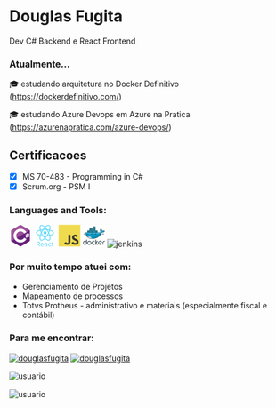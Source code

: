 # Douglas Fugita
Dev C# Backend e React Frontend

### Atualmente... 
:mortar_board: estudando arquitetura no Docker Definitivo (https://dockerdefinitivo.com/)

:mortar_board: estudando Azure Devops em Azure na Pratica (https://azurenapratica.com/azure-devops/)

## Certificacoes
- [x] MS 70-483 - Programming in C#
- [x] Scrum.org - PSM I

### Languages and Tools:
<p align="left" > 
<img src="https://raw.githubusercontent.com/devicons/devicon/master/icons/csharp/csharp-original.svg" alt="csharp" width="40" height="40"/>
<img src="https://raw.githubusercontent.com/devicons/devicon/master/icons/react/react-original-wordmark.svg" alt="react" width="40" height="40"/>
<img src="https://raw.githubusercontent.com/devicons/devicon/master/icons/javascript/javascript-original.svg" alt="javascript" width="40" height="40"/>
<img src="https://raw.githubusercontent.com/devicons/devicon/master/icons/docker/docker-original-wordmark.svg" alt="docker" width="40" height="40"/>
<img src="https://www.vectorlogo.zone/logos/jenkins/jenkins-icon.svg" alt="jenkins" width="40" height="40"/>
</p>


### Por muito tempo atuei com:
* Gerenciamento de Projetos
* Mapeamento de processos
* Totvs Protheus - administrativo e materiais (especialmente fiscal e contábil)

<h3 align="left">Para me encontrar:</h3>
<p align="left">
<a href="https://linkedin.com/in/douglasfugita" target="blank">
<img align="center" src="https://www.vectorlogo.zone/logos/linkedin/linkedin-tile.svg" alt="douglasfugita" height="30" width="30" /></a>
<a href="https://github.com/DouglasFugita" target="blank">
<img align="center" src="https://www.vectorlogo.zone/logos/github/github-tile.svg" alt="douglasfugita" height="30" width="30" /></a>
</p>




<p>
<img align="center" src="https://github-readme-stats.vercel.app/api?username=DouglasFugita&show_icons=true&locale=en&theme=blue-green" alt="usuario" />
</p>
<p>
<img align="center" src="https://github-readme-stats.vercel.app/api/top-langs?username=DouglasFugita&show_icons=true&locale=en&layout=compact&theme=blue-green" alt="usuario" />
</p>


<!---
- 👋 Hi, I’m @DouglasFugita
- 👀 I’m interested in ...
- 🌱 I’m currently learning ...
- 💞️ I’m looking to collaborate on ...
- 📫 How to reach me ...


DouglasFugita/DouglasFugita is a ✨ special ✨ repository because its `README.md` (this file) appears on your GitHub profile.
You can click the Preview link to take a look at your changes.
--->
